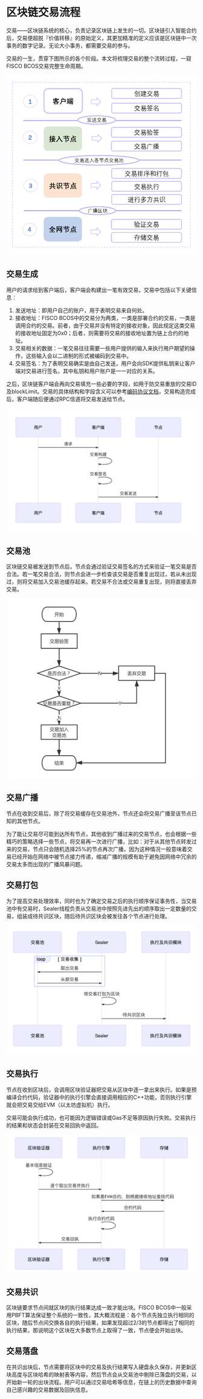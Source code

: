 # 区块链交易流程

交易——区块链系统的核心，负责记录区块链上发生的一切。区块链引入智能合约后，交易便超脱『价值转移』的原始定义，其更加精准的定义应该是区块链中一次事务的数字记录。无论大小事务，都需要交易的参与。

交易的一生，贯穿下图所示的各个阶段。本文将梳理交易的整个流转过程，一窥FISCO BCOS交易完整生命周期。

![](../../../../2.x/images/articles/transaction_lifetime/IMG_5188.PNG)

## 交易生成

用户的请求给到客户端后，客户端会构建出一笔有效交易，交易中包括以下关键信息：

1. 发送地址：即用户自己的账户，用于表明交易来自何处。
2. 接收地址：FISCO BCOS中的交易分为两类，一类是部署合约的交易，一类是调用合约的交易。前者，由于交易并没有特定的接收对象，因此规定这类交易的接收地址固定为0x0；后者，则需要将交易的接收地址置为链上合约的地址。
3. 交易相关的数据：一笔交易往往需要一些用户提供的输入来执行用户期望的操作，这些输入会以二进制的形式被编码到交易中。
4. 交易签名：为了表明交易确实是由自己发送，用户会向SDK提供私钥来让客户端对交易进行签名，其中私钥和用户账户是一一对应的关系。

之后，区块链客户端会再向交易填充一些必要的字段，如用于防交易重放的交易ID及blockLimit。交易的具体结构和字段含义可以参考[编码协议文档](./protocol_description.md)，交易构造完成后，客户端随后便通过RPC信道将交易发送给节点。

![](../../../../2.x/images/articles/transaction_lifetime/IMG_5189.PNG)

## 交易池

区块链交易被发送到节点后，节点会通过验证交易签名的方式来验证一笔交易是否合法。若一笔交易合法，则节点会进一步检查该交易是否重复出现过，若从未出现过，则将交易加入交易池缓存起来。若交易不合法或交易重复出现，则将直接丢弃交易。

![](../../../../2.x/images/articles/transaction_lifetime/IMG_5190.PNG)

## 交易广播

节点在收到交易后，除了将交易缓存在交易池外，节点还会将交易广播至该节点已知的其他节点。

为了能让交易尽可能到达所有节点，其他收到广播过来的交易节点，也会根据一些精巧的策略选择一些节点，将交易再一次进行广播，比如：对于从其他节点转发过来的交易，节点只会随机选择25%的节点再次广播，因为这种情况一般意味着交易已经开始在网络中被节点接力传递，缩减广播的规模有助于避免因网络中冗余的交易太多而出现的广播风暴问题。

## 交易打包

为了提高交易处理效率，同时也为了确定交易之后的执行顺序保证事务性，当交易池中有交易时，Sealer线程负责从交易池中按照先进先出的顺序取出一定数量的交易，组装成待共识区块，随后待共识区块会被发往各个节点进行处理。

![](../../../../2.x/images/articles/transaction_lifetime/IMG_5191.JPG)

## 交易执行

节点在收到区块后，会调用区块验证器把交易从区块中逐一拿出来执行。如果是预编译合约代码，验证器中的执行引擎会直接调用相应的C++功能，否则执行引擎就会把交易交给EVM（以太坊虚拟机）执行。

交易可能会执行成功，也可能因为逻辑错误或Gas不足等原因执行失败。交易执行的结果和状态会封装在交易回执中返回。

![](../../../../2.x/images/articles/transaction_lifetime/IMG_5192.JPG)

## 交易共识

区块链要求节点间就区块的执行结果达成一致才能出块。FISCO BCOS中一般采用PBFT算法保证整个系统的一致性，其大概流程是：各个节点先独立执行相同的区块，随后节点间交换各自的执行结果，如果发现超过2/3的节点都得出了相同的执行结果，那说明这个区块在大多数节点上取得了一致，节点便会开始出块。

## 交易落盘

在共识出块后，节点需要将区块中的交易及执行结果写入硬盘永久保存，并更新区块高度与区块哈希的映射表等内容，然后节点会从交易池中剔除已落盘的交易，以开始新一轮的出块流程。用户可以通过交易哈希等信息，在链上的历史数据中查询自己感兴趣的交易数据及回执信息。